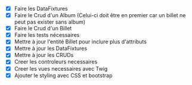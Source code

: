 - [x] Faire les DataFixtures
- [x] Faire le Crud d'un Album (Celui-ci doit être en premier car un billet ne peut pas exister sans album)
- [x] Faire le Crud d'un Billet 
- [x] Faire les tests nécessaires
- [x] Mettre à jour l'entité Billet pour inclure plus d'attributs
- [x] Mettre à jour les DataFixtures
- [x] Mettre à jour les CRUDs
- [x] Creer les controleurs necessaires
- [x] Creer les vues necessaires avec Twig
- [x] Ajouter le styling avec CSS et bootstrap
